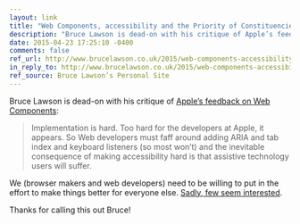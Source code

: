 ```yaml
---
layout: link
title: "Web Components, accessibility and the Priority of Constituencies"
description: "Bruce Lawson is dead-on with his critique of Apple’s feedback on Web Components."
date: 2015-04-23 17:25:10 -0400
comments: false
ref_url: http://www.brucelawson.co.uk/2015/web-components-accessibility-and-the-priority-of-constituencies/
in_reply_to: http://www.brucelawson.co.uk/2015/web-components-accessibility-and-the-priority-of-constituencies/
ref_source: Bruce Lawson’s Personal Site
---
```


Bruce Lawson is dead-on with his critique of [Apple’s feedback on Web Components](https://lists.w3.org/Archives/Public/public-webapps/2015AprJun/0225.html):

> Implementation is hard. Too hard for the developers at Apple, it appears. So Web developers must faff around adding ARIA and tab index and keyboard listeners (so most won’t) and the inevitable consequence of making accessibility hard is that assistive technology users will suffer.

We (browser makers and web developers) need to be willing to put in the effort to make things better for everyone else. [Sadly, few seem interested](http://www.aaron-gustafson.com/notebook/who-should-pay/).

Thanks for calling this out Bruce!